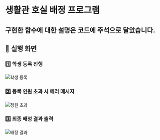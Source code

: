 # 생활관 호실 배정 프로그램  

## 구현한 함수에 대한 설명은 코드에 주석으로 달았습니다.



## 📜 실행 화면  

### 1️⃣ 학생 등록 진행  
![학생 등록](https://github.com/user-attachments/assets/a46f9575-5081-439a-b722-f289cb0c4163)  

### 2️⃣ 등록 인원 초과 시 에러 메시지  
![정원 초과](https://github.com/user-attachments/assets/1a32b74b-3284-4aeb-b0c1-b57bfdd6dd54)  

### 3️⃣ 최종 배정 결과 출력  
![배정 결과](https://github.com/user-attachments/assets/0bec0754-3c4c-4a79-94da-1ad5efe62ae4)  
